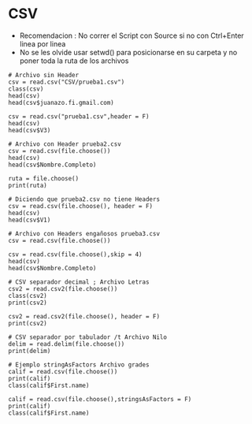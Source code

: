 # CSV 
- Recomendacion : No correr el Script con Source si no con Ctrl+Enter linea por linea 
- No se les olvide usar setwd() para posicionarse en su carpeta y no poner toda la ruta de los archivos
```
# Archivo sin Header
csv = read.csv("CSV/prueba1.csv")
class(csv)
head(csv)
head(csv$juanazo.fi.gmail.com)

csv = read.csv("prueba1.csv",header = F)
head(csv)
head(csv$V3)
```
```
# Archivo con Header prueba2.csv
csv = read.csv(file.choose())
head(csv)
head(csv$Nombre.Completo)

ruta = file.choose()
print(ruta)

# Diciendo que prueba2.csv no tiene Headers
csv = read.csv(file.choose(), header = F)
head(csv)
head(csv$V1)
```
```
# Archivo con Headers engañosos prueba3.csv
csv = read.csv(file.choose())

csv = read.csv(file.choose(),skip = 4)
head(csv)
head(csv$Nombre.Completo)
```
```
# CSV separador decimal ; Archivo Letras
csv2 = read.csv2(file.choose())
class(csv2)
print(csv2)

csv2 = read.csv2(file.choose(), header = F)
print(csv2)
```
```
# CSV separador por tabulador /t Archivo Nilo
delim = read.delim(file.choose())
print(delim)
```
```
# Ejemplo stringAsFactors Archivo grades
calif = read.csv(file.choose())
print(calif)
class(calif$First.name)

calif = read.csv(file.choose(),stringsAsFactors = F)
print(calif)
class(calif$First.name)
```